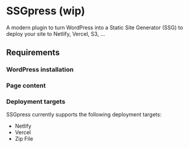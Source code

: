 # SSGpress (wip)

A modern plugin to turn WordPress into a Static Site Generator (SSG) to deploy your site to Netlify, Vercel, S3, ...

## Requirements

### WordPress installation

### Page content

### Deployment targets

SSGpress currently supports the following deployment targets:
* Netlify
* Vercel
* Zip File